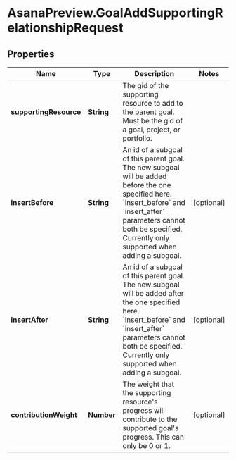 # AsanaPreview.GoalAddSupportingRelationshipRequest

## Properties

Name | Type | Description | Notes
------------ | ------------- | ------------- | -------------
**supportingResource** | **String** | The gid of the supporting resource to add to the parent goal. Must be the gid of a goal, project, or portfolio. | 
**insertBefore** | **String** | An id of a subgoal of this parent goal. The new subgoal will be added before the one specified here. &#x60;insert_before&#x60; and &#x60;insert_after&#x60; parameters cannot both be specified. Currently only supported when adding a subgoal. | [optional] 
**insertAfter** | **String** | An id of a subgoal of this parent goal. The new subgoal will be added after the one specified here. &#x60;insert_before&#x60; and &#x60;insert_after&#x60; parameters cannot both be specified. Currently only supported when adding a subgoal. | [optional] 
**contributionWeight** | **Number** | The weight that the supporting resource&#39;s progress will contribute to the supported goal&#39;s progress. This can only be 0 or 1. | [optional] 


